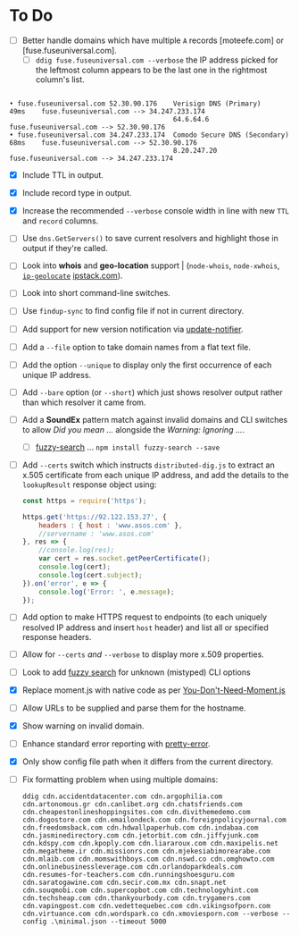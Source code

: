 # To Do

- [ ] Better handle domains which have multiple `A` records [moteefe.com] or [fuse.fuseuniversal.com].
  - [ ] `ddig fuse.fuseuniversal.com --verbose` the IP address picked for the leftmost column appears to be the last one in the rightmost column's list.

```text

• fuse.fuseuniversal.com 52.30.90.176    Verisign DNS (Primary)         49ms    fuse.fuseuniversal.com --> 34.247.233.174
                                         64.6.64.6                              fuse.fuseuniversal.com --> 52.30.90.176
• fuse.fuseuniversal.com 34.247.233.174  Comodo Secure DNS (Secondary)  68ms    fuse.fuseuniversal.com --> 52.30.90.176
                                         8.20.247.20                            fuse.fuseuniversal.com --> 34.247.233.174
```

- [X] Include TTL in output.
- [X] Include record type in output.
- [X] Increase the recommended `--verbose` console width in line with new `TTL` and `record` columns.
- [ ] Use `dns.GetServers()` to save current resolvers and highlight those in output if they're called.
- [ ] Look into **whois** and **geo-location** support | (`node-whois`, `node-xwhois`, [`ip-geolocate`](https://www.npmjs.com/package/ip-geolocate) [ipstack.com](https://ipstack.com/)).
- [ ] Look into short command-line switches.
- [ ] Use `findup-sync` to find config file if not in current directory.
- [ ] Add support for new version notification via [update-notifier](https://www.npmjs.com/package/update-notifier).
- [ ] Add a `--file` option to take domain names from a flat text file.
- [ ] Add the option `--unique` to display only the first occurrence of each unique IP address.
- [ ] Add `--bare` option (or `--short`) which just shows resolver output rather than which resolver it came from.
- [ ] Add a **SoundEx** pattern match against invalid domains and CLI switches to allow *Did you mean ...* alongside the *Warning: Ignoring ...*.
  - [ ] [fuzzy-search](https://www.npmjs.com/package/fuzzy-search) ... `npm install fuzzy-search --save`
- [ ] Add `--certs` switch which instructs `distributed-dig.js` to extract an x.505 certificate from each unique IP address, and add the details to the `lookupResult` response object using:

    ```javascript
    const https = require('https');

    https.get('https://92.122.153.27', {
        headers : { host : 'www.asos.com' },
        //servername : 'www.asos.com'
    }, res => {
        //console.log(res);
        var cert = res.socket.getPeerCertificate();
        console.log(cert);
        console.log(cert.subject);
    }).on('error', e => {
        console.log('Error: ', e.message);
    });
    ```

- [ ] Add option to make HTTPS request to endpoints (to each uniquely resolved IP address and insert `host` header) and list all or specified response headers.
- [ ] Allow for `--certs` *and* `--verbose` to display more x.509 properties.
- [ ] Look to add [fuzzy search](https://www.npmjs.com/package/fuzzy) for unknown (mistyped) CLI options
- [X] Replace moment.js with native code as per [You-Don't-Need-Moment.js](https://github.com/you-dont-need/You-Dont-Need-Momentjs#difference)
- [ ] Allow URLs to be supplied and parse them for the hostname.
- [X] Show warning on invalid domain.
- [ ] Enhance standard error reporting with [pretty-error](https://www.npmjs.com/package/pretty-error).
- [X] Only show config file path when it differs from the current directory.
- [ ] Fix formatting problem when using multiple domains:

  ```text
  ddig cdn.accidentdatacenter.com cdn.argophilia.com cdn.artonomous.gr cdn.canlibet.org cdn.chatsfriends.com cdn.cheapestonlineshoppingsites.com cdn.divithemedemo.com cdn.dogostore.com cdn.emailondeck.com cdn.foreignpolicyjournal.com cdn.freedomsback.com cdn.hdwallpaperhub.com cdn.indabaa.com cdn.jasminedirectory.com cdn.jetorbit.com cdn.jiffyjunk.com cdn.kdspy.com cdn.kpoply.com cdn.liararoux.com cdn.maxipelis.net cdn.megatheme.ir cdn.missionrs.com cdn.mjekesiabimorearabe.com cdn.mlaib.com cdn.momswithboys.com cdn.nswd.co cdn.omghowto.com cdn.onlinebusinessleverage.com cdn.orlandoparkdeals.com cdn.resumes-for-teachers.com cdn.runningshoesguru.com cdn.saratogawine.com cdn.secir.com.mx cdn.snapt.net cdn.souqmobi.com cdn.supercopbot.com cdn.technologyhint.com cdn.techsheap.com cdn.thankyourbody.com cdn.trygamers.com cdn.vapingpost.com cdn.vedettequebec.com cdn.vikingsofporn.com cdn.virtuance.com cdn.wordspark.co cdn.xmoviesporn.com --verbose --config .\minimal.json --timeout 5000
  ```
